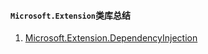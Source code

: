 #### `Microsoft.Extension`类库总结

1. [Microsoft.Extension.DependencyInjection](dependencyInjection.md)
